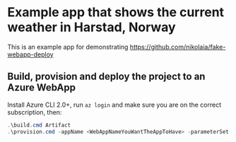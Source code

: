 # Example app that shows the current weather in Harstad, Norway

This is an example app for demonstrating https://github.com/nikolaia/fake-webapp-deploy 

## Build, provision and deploy the project to an Azure WebApp

Install Azure CLI 2.0+, run `az login` and make sure you are on the correct subscription, then:

```powershell
.\build.cmd Artifact
.\provision.cmd -appName <WebAppNameYouWantTheAppToHave> -parameterSet test
```
